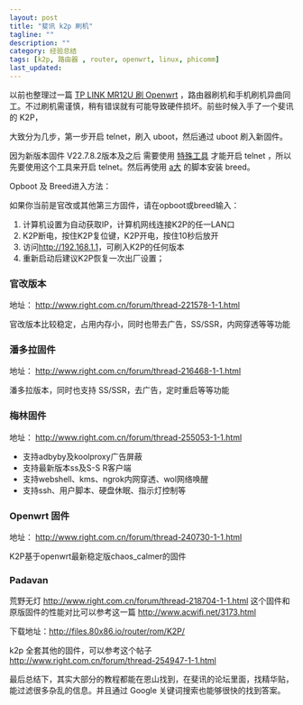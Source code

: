 ```yaml
---
layout: post
title: "斐讯 k2p 刷机"
tagline: ""
description: ""
category: 经验总结
tags: [k2p, 路由器 , router, openwrt, linux, phicomm]
last_updated: 
---
```


以前也整理过一篇 [TP LINK MR12U 刷 Openwrt](/post/2017/03/tp-link-mr12u-flash-openwrt.html) ，路由器刷机和手机刷机异曲同工。不过刷机需谨慎，稍有错误就有可能导致硬件损坏。前些时候入手了一个斐讯的 K2P，


大致分为几步，第一步开启 telnet，刷入 uboot，然后通过 uboot 刷入新固件。

因为新版本固件 V22.7.8.2版本及之后 需要使用 [特殊工具](http://www.right.com.cn/forum/thread-261028-1-3.html) 才能开启 telnet ，所以先要使用这个工具来开启 telnet。然后再使用 [a大](http://www.right.com.cn/forum/thread-221578-1-1.html) 的脚本安装 breed。

Opboot 及 Breed进入方法：

如果你当前是官改或其他第三方固件，请在opboot或breed输入：

1. 计算机设置为自动获取IP，计算机网线连接K2P的任一LAN口
2. K2P断电，按住K2P复位键，K2P开电，按住10秒后放开
3. 访问<http://192.168.1.1>，可刷入K2P的任何版本
4. 重新启动后建议K2P恢复一次出厂设置；



### 官改版本 

地址： <http://www.right.com.cn/forum/thread-221578-1-1.html>

官改版本比较稳定，占用内存小，同时也带去广告，SS/SSR，内网穿透等等功能

### 潘多拉固件

地址： <http://www.right.com.cn/forum/thread-216468-1-1.html>

潘多拉版本，同时也支持 SS/SSR，去广告，定时重启等等功能

### 梅林固件 

地址： <http://www.right.com.cn/forum/thread-255053-1-1.html>

- 支持adbyby及koolproxy广告屏蔽
- 支持最新版本ss及S-S R客户端
- 支持webshell、kms、ngrok内网穿透、wol网络唤醒
- 支持ssh、用户脚本、硬盘休眠、指示灯控制等

### Openwrt 固件 

地址： <http://www.right.com.cn/forum/thread-240730-1-1.html>

K2P基于openwrt最新稳定版chaos_calmer的固件


### Padavan

荒野无灯 <http://www.right.com.cn/forum/thread-218704-1-1.html> 这个固件和原版固件的性能对比可以参考这一篇 <http://www.acwifi.net/3173.html>

下载地址：<http://files.80x86.io/router/rom/K2P/>


k2p 全套其他的固件，可以参考这个帖子 <http://www.right.com.cn/forum/thread-254947-1-1.html>

最后总结下，其实大部分的教程都能在恩山找到，在斐讯的论坛里面，找精华贴，能过滤很多杂乱的信息。并且通过 Google 关键词搜索也能够很快的找到答案。
